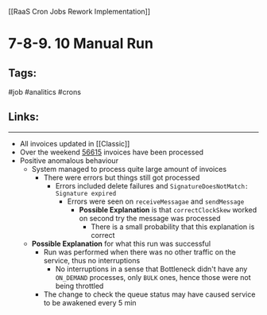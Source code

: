 [[RaaS Cron Jobs Rework Implementation]]

# 7-8-9. 10 Manual Run

## Tags:
#job #analitics #crons 

## Links:

---
- All invoices updated in [[Classic]]
- Over the weekend [56615](https://one.newrelic.com/logger?account=1747307&duration=259200000&state=52b5a17b-35c0-c61b-155a-c26e6d4e72e7) invoices have been processed
- Positive anomalous behaviour
	- System managed to process quite large amount of invoices
		- There were errors but things still got processed
			- Errors included delete failures and `SignatureDoesNotMatch: Signature expired`
				- Errors were seen on `receiveMessagae` and `sendMessage`
					- **Possible Explanation** is that `correctClockSkew` worked on second try the message was processed
						- There is a small probability that this explanation is correct
	- **Possible Explanation** for what this run was successful
		- Run was performed when there was no other traffic on the service, thus no interruptions
			- No interruptions in a sense that Bottleneck didn't have any `ON_DEMAND` processes, only `BULK` ones, hence those were not being throttled
		- The change to check the queue status may have caused service to be awakened every 5 min